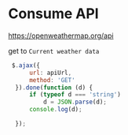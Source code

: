 # Consume API

https://openweathermap.org/api


get to `Current weather data`

```javascript
 $.ajax({
      url: apiUrl,
      method: 'GET'
  }).done(function (d) {
      if (typeof d === 'string')
          d = JSON.parse(d);
      console.log(d);

  });
```
